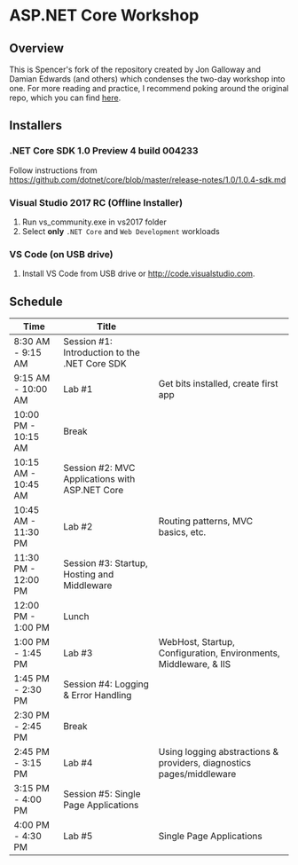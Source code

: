 
# ASP.NET Core Workshop

## Overview

This is Spencer's fork of the repository created by Jon Galloway and Damian Edwards (and others) which condenses the two-day workshop into one.  For more reading and practice, I recommend poking around the original repo, which you can find [here](https://github.com/jongalloway/aspnetcore-workshop).

## Installers

### .NET Core SDK 1.0 Preview 4 build 004233
Follow instructions from https://github.com/dotnet/core/blob/master/release-notes/1.0/1.0.4-sdk.md

### Visual Studio 2017 RC (Offline Installer)
1. Run vs_community.exe in vs2017 folder
1. Select **only** `.NET Core` and `Web Development` workloads

### VS Code (on USB drive)
1. Install VS Code from USB drive or http://code.visualstudio.com.

## Schedule

| Time | Title |  |
| ---- | ----- | ---- |
| 8:30 AM - 9:15 AM | Session #1: Introduction to the .NET Core SDK | 
| 9:15 AM - 10:00 AM | Lab #1 | Get bits installed, create first app |
| 10:00 PM - 10:15 AM | Break | 
| 10:15 AM - 10:45 AM | Session #2: MVC Applications with ASP.NET Core | 
| 10:45 AM - 11:30 PM | Lab #2 | Routing patterns, MVC basics, etc. |
| 11:30 PM - 12:00 PM | Session #3: Startup, Hosting and Middleware | 
| 12:00 PM - 1:00 PM | Lunch | 
| 1:00 PM - 1:45 PM | Lab #3 | WebHost, Startup, Configuration, Environments, Middleware, & IIS |
| 1:45 PM - 2:30 PM | Session #4: Logging & Error Handling | 
| 2:30 PM - 2:45 PM | Break | 
| 2:45 PM - 3:15 PM | Lab #4 | Using logging abstractions & providers, diagnostics pages/middleware |
| 3:15 PM - 4:00 PM | Session #5: Single Page Applications | 
| 4:00 PM - 4:30 PM | Lab #5 | Single Page Applications |
